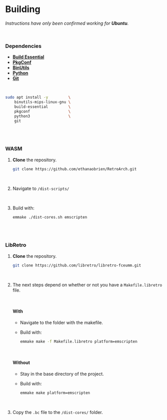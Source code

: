 # Building

*Instructions have only been confirmed working for **Ubuntu**.*

<br>

### Dependencies

- **[Build Essential]**
- **[PkgConf]**
- **[BinUtils]**
- **[Python]**
- **[Git]**

<br>

```sh
sudo apt install -y         \
    binutils-mips-linux-gnu \
    build-essential         \
    pkgconf                 \
    python3                 \
    git 
```

<br>
<br>

### WASM

1. **Clone** the repository.

    ```sh
    git clone https://github.com/ethanaobrien/RetroArch.git
    ```
    
<br>    

2. Navigate to `/dist-scripts/`

<br>

3. Build with:

    ```sh
    emmake ./dist-cores.sh emscripten
    ```

<br>
<br>

### LibRetro

1. **Clone** the repository.

    ```sh
    git clone https://github.com/libretro/libretro-fceumm.git
    ```

<br>

2. The next steps depend on whether or not you have a `Makefile.libretro` file.
   
   <br>
   
   #### With
   
   - Navigate to the folder with the makefile.
   
   - Build with:
   
       ```sh
       emmake make -f Makefile.libretro platform=emscripten
       ```
   
   <br>
   
   #### Without
   
   - Stay in the base directory of the project.
   
   - Build with:
   
       ```sh
       emmake make platform=emscripten
       ```

<br>

3. Copy the `.bc` file to the `/dist-cores/` folder.

<br>


<!----------------------------------------------------------------------------->

[RetroArch]: https://github.com/libretro/RetroArch
[Fork]: https://github.com/ethanaobrien/RetroArch

[GPLv3]: cores/LICENSE

<!-------------------------------{ Dependencies }------------------------------>

[Build Essential]: https://packages.ubuntu.com/focal/build-essential
[BinUtils]: https://www.gnu.org/software/binutils/
[PkgConf]: http://pkgconf.org/
[Python]: https://www.python.org/
[Git]: https://git-scm.com/

<!---------------------------------{ Badges }---------------------------------->

[Badge GPLv3]: https://img.shields.io/badge/License-GPL_3-blue.svg?style=flat
